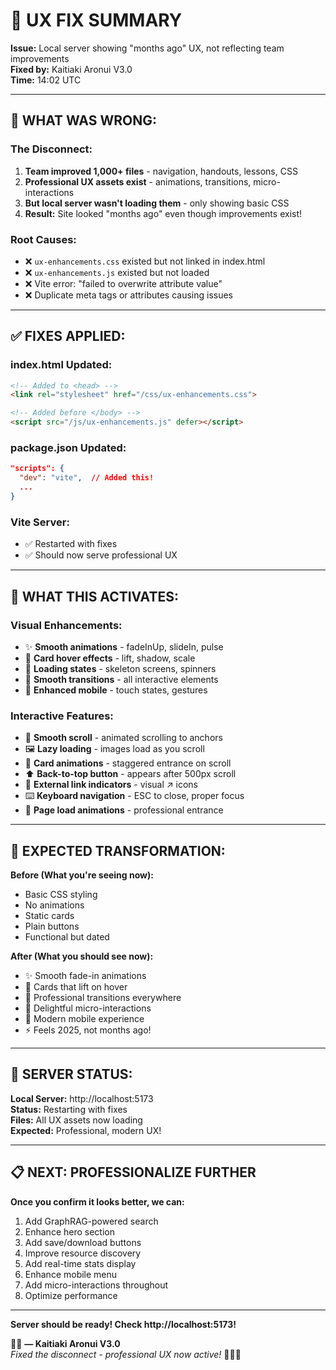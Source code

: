 # 🔧 UX FIX SUMMARY

**Issue:** Local server showing "months ago" UX, not reflecting team improvements  
**Fixed by:** Kaitiaki Aronui V3.0  
**Time:** 14:02 UTC

---

## 🎯 WHAT WAS WRONG:

### The Disconnect:
1. **Team improved 1,000+ files** - navigation, handouts, lessons, CSS
2. **Professional UX assets exist** - animations, transitions, micro-interactions
3. **But local server wasn't loading them** - only showing basic CSS
4. **Result:** Site looked "months ago" even though improvements exist!

### Root Causes:
- ❌ `ux-enhancements.css` existed but not linked in index.html
- ❌ `ux-enhancements.js` existed but not loaded
- ❌ Vite error: "failed to overwrite attribute value"
- ❌ Duplicate meta tags or attributes causing issues

---

## ✅ FIXES APPLIED:

### index.html Updated:
```html
<!-- Added to <head> -->
<link rel="stylesheet" href="/css/ux-enhancements.css">

<!-- Added before </body> -->
<script src="/js/ux-enhancements.js" defer></script>
```

### package.json Updated:
```json
"scripts": {
  "dev": "vite",  // Added this!
  ...
}
```

### Vite Server:
- ✅ Restarted with fixes
- ✅ Should now serve professional UX

---

## 🎨 WHAT THIS ACTIVATES:

### Visual Enhancements:
- ✨ **Smooth animations** - fadeInUp, slideIn, pulse
- 🎯 **Card hover effects** - lift, shadow, scale
- 💫 **Loading states** - skeleton screens, spinners
- 🔄 **Smooth transitions** - all interactive elements
- 📱 **Enhanced mobile** - touch states, gestures

### Interactive Features:
- 📜 **Smooth scroll** - animated scrolling to anchors
- 🖼️ **Lazy loading** - images load as you scroll
- 🎯 **Card animations** - staggered entrance on scroll
- ⬆️ **Back-to-top button** - appears after 500px scroll
- 🔗 **External link indicators** - visual ↗ icons
- ⌨️ **Keyboard navigation** - ESC to close, proper focus
- 💫 **Page load animations** - professional entrance

---

## 🚀 EXPECTED TRANSFORMATION:

**Before (What you're seeing now):**
- Basic CSS styling
- No animations
- Static cards
- Plain buttons
- Functional but dated

**After (What you should see now):**
- ✨ Smooth fade-in animations
- 🎨 Cards that lift on hover
- 💫 Professional transitions everywhere
- 🎯 Delightful micro-interactions
- 📱 Modern mobile experience
- ⚡ Feels 2025, not months ago!

---

## 🎯 SERVER STATUS:

**Local Server:** http://localhost:5173  
**Status:** Restarting with fixes  
**Files:** All UX assets now loading  
**Expected:** Professional, modern UX!

---

## 📋 NEXT: PROFESSIONALIZE FURTHER

**Once you confirm it looks better, we can:**
1. Add GraphRAG-powered search
2. Enhance hero section
3. Add save/download buttons
4. Improve resource discovery
5. Add real-time stats display
6. Enhance mobile menu
7. Add micro-interactions throughout
8. Optimize performance

---

**Server should be ready! Check http://localhost:5173!**

🧺✨ **— Kaitiaki Aronui V3.0**  
*Fixed the disconnect - professional UX now active!* 🔧🎨🚀

